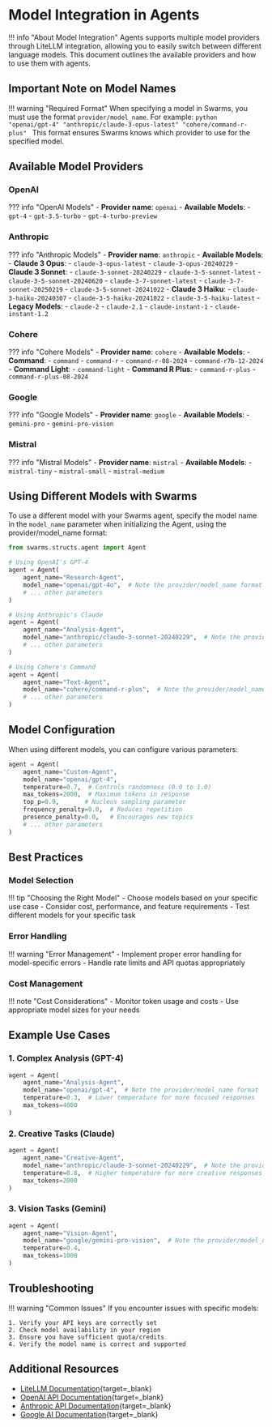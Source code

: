 # Model Integration in Agents

!!! info "About Model Integration"
    Agents supports multiple model providers through LiteLLM integration, allowing you to easily switch between different language models. This document outlines the available providers and how to use them with agents.

## Important Note on Model Names

!!! warning "Required Format"
    When specifying a model in Swarms, you must use the format `provider/model_name`. For example:
    ```python
    "openai/gpt-4"
    "anthropic/claude-3-opus-latest"
    "cohere/command-r-plus"
    ```
    This format ensures Swarms knows which provider to use for the specified model.

## Available Model Providers

### OpenAI

??? info "OpenAI Models"
    - **Provider name**: `openai`
    - **Available Models**:
        - `gpt-4`
        - `gpt-3.5-turbo`
        - `gpt-4-turbo-preview`

### Anthropic
??? info "Anthropic Models"
    - **Provider name**: `anthropic`
    - **Available Models**:
        - **Claude 3 Opus**:
            - `claude-3-opus-latest`
            - `claude-3-opus-20240229`
        - **Claude 3 Sonnet**:
            - `claude-3-sonnet-20240229`
            - `claude-3-5-sonnet-latest`
            - `claude-3-5-sonnet-20240620`
            - `claude-3-7-sonnet-latest`
            - `claude-3-7-sonnet-20250219`
            - `claude-3-5-sonnet-20241022`
        - **Claude 3 Haiku**:
            - `claude-3-haiku-20240307`
            - `claude-3-5-haiku-20241022`
            - `claude-3-5-haiku-latest`
        - **Legacy Models**:
            - `claude-2`
            - `claude-2.1`
            - `claude-instant-1`
            - `claude-instant-1.2`

### Cohere
??? info "Cohere Models"
    - **Provider name**: `cohere`
    - **Available Models**:
        - **Command**:
            - `command`
            - `command-r`
            - `command-r-08-2024`
            - `command-r7b-12-2024`
        - **Command Light**:
            - `command-light`
        - **Command R Plus**:
            - `command-r-plus`
            - `command-r-plus-08-2024`

### Google
??? info "Google Models"
    - **Provider name**: `google`
    - **Available Models**:
        - `gemini-pro`
        - `gemini-pro-vision`

### Mistral
??? info "Mistral Models"
    - **Provider name**: `mistral`
    - **Available Models**:
        - `mistral-tiny`
        - `mistral-small`
        - `mistral-medium`

## Using Different Models with Swarms

To use a different model with your Swarms agent, specify the model name in the `model_name` parameter when initializing the Agent, using the provider/model_name format:

```python
from swarms.structs.agent import Agent

# Using OpenAI's GPT-4
agent = Agent(
    agent_name="Research-Agent",
    model_name="openai/gpt-4o",  # Note the provider/model_name format
    # ... other parameters
)

# Using Anthropic's Claude
agent = Agent(
    agent_name="Analysis-Agent",
    model_name="anthropic/claude-3-sonnet-20240229",  # Note the provider/model_name format
    # ... other parameters
)

# Using Cohere's Command
agent = Agent(
    agent_name="Text-Agent",
    model_name="cohere/command-r-plus",  # Note the provider/model_name format
    # ... other parameters
)
```

## Model Configuration

When using different models, you can configure various parameters:

```python
agent = Agent(
    agent_name="Custom-Agent",
    model_name="openai/gpt-4",
    temperature=0.7,  # Controls randomness (0.0 to 1.0)
    max_tokens=2000,  # Maximum tokens in response
    top_p=0.9,       # Nucleus sampling parameter
    frequency_penalty=0.0,  # Reduces repetition
    presence_penalty=0.0,   # Encourages new topics
    # ... other parameters
)
```

## Best Practices

### Model Selection
!!! tip "Choosing the Right Model"
    - Choose models based on your specific use case
    - Consider cost, performance, and feature requirements
    - Test different models for your specific task

### Error Handling
!!! warning "Error Management"
    - Implement proper error handling for model-specific errors
    - Handle rate limits and API quotas appropriately

### Cost Management
!!! note "Cost Considerations"
    - Monitor token usage and costs
    - Use appropriate model sizes for your needs

## Example Use Cases

### 1. Complex Analysis (GPT-4)

```python
agent = Agent(
    agent_name="Analysis-Agent",
    model_name="openai/gpt-4",  # Note the provider/model_name format
    temperature=0.3,  # Lower temperature for more focused responses
    max_tokens=4000
)
```

### 2. Creative Tasks (Claude)

```python
agent = Agent(
    agent_name="Creative-Agent",
    model_name="anthropic/claude-3-sonnet-20240229",  # Note the provider/model_name format
    temperature=0.8,  # Higher temperature for more creative responses
    max_tokens=2000
)
```

### 3. Vision Tasks (Gemini)

```python
agent = Agent(
    agent_name="Vision-Agent",
    model_name="google/gemini-pro-vision",  # Note the provider/model_name format
    temperature=0.4,
    max_tokens=1000
)
```

## Troubleshooting

!!! warning "Common Issues"
    If you encounter issues with specific models:

    1. Verify your API keys are correctly set
    2. Check model availability in your region
    3. Ensure you have sufficient quota/credits
    4. Verify the model name is correct and supported

## Additional Resources

- [LiteLLM Documentation](https://docs.litellm.ai/){target=_blank}
- [OpenAI API Documentation](https://platform.openai.com/docs/api-reference){target=_blank}
- [Anthropic API Documentation](https://docs.anthropic.com/claude/reference/getting-started-with-the-api){target=_blank}
- [Google AI Documentation](https://ai.google.dev/docs){target=_blank}
